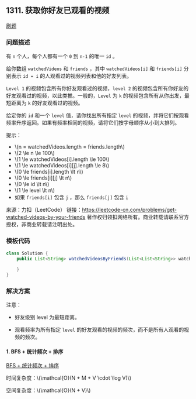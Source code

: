 <script src="https://cdn.bootcss.com/mathjax/2.7.7/MathJax.js?config=TeX-AMS-MML_HTMLorMML"></script>

## 1311. 获取你好友已观看的视频

[刷题](qu1311/solu/Solution.java)

### 问题描述

有 `n` 个人，每个人都有一个  `0` 到 `n-1` 的唯一 `id` 。

给你数组 `watchedVideos`  和 `friends` ，其中 `watchedVideos[i]`  和 `friends[i]` 分别表示 `id = i` 的人观看过的视频列表和他的好友列表。

`Level 1` 的视频包含所有你好友观看过的视频，`level 2` 的视频包含所有你好友的好友观看过的视频，以此类推。一般的，`Level` 为 `k` 的视频包含所有从你出发，最短距离为 `k` 的好友观看过的视频。

给定你的 `id`  和一个 `level` 值，请你找出所有指定 `level` 的视频，并将它们按观看频率升序返回。如果有频率相同的视频，请将它们按字母顺序从小到大排列。

提示：

* \\(n = watchedVideos.length = friends.length\\)
* \\(2 \le n \le 100\\)
* \\(1 \le watchedVideos[i].length \le 100\\)
* \\(1 \le watchedVideos[i]\[j].length \le 8\\)
* \\(0 \le friends[i].length \lt n\\)
* \\(0 \le friends[i]\[j] \lt n\\)
* \\(0 \le id \lt n\\)
* \\(1 \le level \lt n\\)
* 如果 `friends[i]` 包含 `j` ，那么 `friends[j]` 包含 `i`

来源：力扣（LeetCode）
链接：https://leetcode-cn.com/problems/get-watched-videos-by-your-friends
著作权归领扣网络所有。商业转载请联系官方授权，非商业转载请注明出处。

### 模板代码

``` java
class Solution {
    public List<String> watchedVideosByFriends(List<List<String>> watchedVideos, int[][] friends, int id, int level) {

    }
}
```

### 解决方案

注意：

* 好友级别 level 为最短距离。

* 观看频率为所有指定 `level` 的好友观看的视频的频次，而不是所有人观看的视频的频次。

#### 1. BFS + 统计频次 + 排序

[BFS + 统计频次 + 排序](qu1311/solu1/Solution.java)

时间复杂度：\\(\mathcal{O}(N + M + V \cdot \log V)\\)

空间复杂度：\\(\mathcal{O}(N + V)\\)
